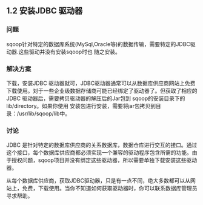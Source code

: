 <h2> 1.2 安装JDBC 驱动器</h2>

<h3>问题</h3>
sqoop针对特定的数据库系统(MySql,Oracle等)的数据传输，需要特定的JDBC驱动器.这些驱动并没有安装sqoop时也
随之安装。

<h3>解决方案</h3>
下载，安装JDBC 驱动器就可，JDBC驱动器通常可以从数据库供应商网站上免费下载使用。对于一些企业级数据存储商可能已经绑定了驱动器了。但获取了相应的JDBC 驱动器后，需要拷贝驱动器的解压后的Jar包到 sqoop的安装目录下的 lib/directory。如果你使用 安装包进行安装，需要将jar包拷贝到目录：/usr/lib/sqoop/lib中。

<h3>讨论</h3>
JDBC 是针对特定的数据库供应商的关系数据库，数据仓库进行交互的接口。通过这个接口，每个数据库供应商都必须实现一个兼容的驱动程序包含所需的功能。由于授权问题，sqoop项目并没有绑定这些驱动器，所以需要单独下载安装这些驱动器。

从每个数据库供应商，获取JDBC驱动器，只是有一点不同，绝大多数都可以从网站上，免费，下载使用。当你不知道如何获取驱动器时，你可以联系数据库管理员寻求帮助。